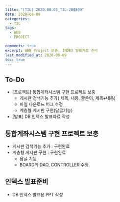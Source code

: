 ```yaml
---
title: "[TIL] 2020.08.08_TIL-200809"
date: 2020-08-09
categories:
  - TIL
tags:
  - WEB
  - PROJECT

comments: true
excerpt: WEB Project 보충, INDEX 발표자료 준비
last_modified_at: 2020-08-09
toc: true
---
```


## To-Do
- [프로젝트] 통합계좌시스템 구현 프로젝트 보충
  - 게시판 검색기능 추가( 제목, 내용, 글쓴이, 제목+내용)
  - 파일 다운로드 버그 수정
  - 계층형 게시판 구현(답글기능)
- [발표] DB 인덱스 발표자료 작성

## 통합계좌시스템 구현 프로젝트 보충
- 게시판 검색기능 추가 : 구현완료
- 계층형 게시판 구현 : 구현완료
  - 답글 기능
  - BOARD의 DAO, CONTROLLER 수정

## 인덱스 발표준비
- DB 인덱스 발표용 PPT 작성 